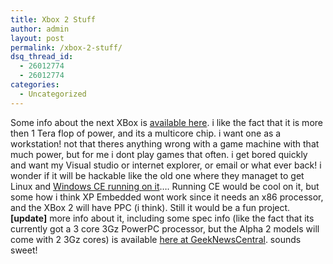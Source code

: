 ```yaml
---
title: Xbox 2 Stuff
author: admin
layout: post
permalink: /xbox-2-stuff/
dsq_thread_id:
  - 26012774
  - 26012774
categories:
  - Uncategorized
---
```

Some info about the next XBox is [available here][1]. i like the fact that it is more then 1 Tera flop of power, and its a multicore chip. i want one as a workstation! not that theres anything wrong with a game machine with that much power, but for me i dont play games that often. i get bored quickly and want my Visual studio or internet explorer, or email or what ever back! i wonder if it will be hackable like the old one where they managet to get Linux and [Windows CE running on it][2]&#8230;. Running CE would be cool on it, but some how i think XP Embedded wont work since it needs an x86 processor, and the XBox 2 will have PPC (i think). Still it would be a fun project. **[update]** more info about it, including some spec info (like the fact that its currently got a 3 core 3Gz PowerPC processor, but the Alpha 2 models will come with 2 3Gz cores) is available [here at GeekNewsCentral][3]. sounds sweet!

 [1]: http://blogs.msdn.com/danielfe/archive/2005/03/10/392156.aspx
 [2]: http://xbox-windows.org/
 [3]: http://www.geeknewscentral.com/archives/003928.html
